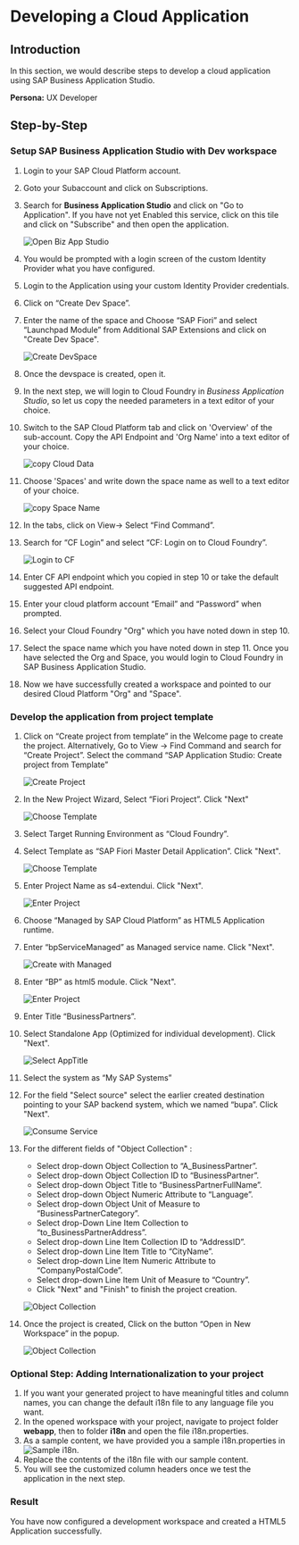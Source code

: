 # Developing a Cloud Application

## Introduction

In this section, we would describe steps to develop a cloud application using SAP Business Application Studio.

**Persona:** UX Developer


## Step-by-Step


### Setup SAP Business Application Studio with Dev workspace

1. Login to your SAP Cloud Platform account. 
2. Goto your Subaccount and click on Subscriptions. 
3. Search for **Business Application Studio** and click on "Go to Application". If you have not yet Enabled this service, click on this tile and click on "Subscribe" and then open the application.

   ![Open Biz App Studio](./images/openBizAppStudio.png)
   
4. You would be prompted with a login screen of the custom Identity Provider what you have configured.
5. Login to the Application using your custom Identity Provider credentials.
6. Click on “Create Dev Space”.
7. Enter the name of the space and Choose “SAP Fiori” and select “Launchpad Module” from Additional SAP Extensions and click on "Create Dev Space".

   ![Create DevSpace](./images/CreateDevSpace.png)
  
8. Once the devspace is created, open it.
9. In the next step, we will login to Cloud Foundry in *Business Application Studio*, so let us copy the needed parameters in a text editor of your choice. 
10. Switch to the SAP Cloud Platform tab and click on 'Overview' of the sub-account. Copy the API Endpoint and 'Org Name' into a text editor of your choice. 

    ![copy Cloud Data](./images/copyCloudData.png)

11. Choose 'Spaces' and write down the space name as well to a text editor of your choice. 

    ![copy Space Name](./images/copySpaceName.png)
 
12. In the tabs, click on View-> Select “Find Command”.
13. Search for “CF Login” and select “CF: Login on to Cloud Foundry”.

    ![Login to CF](./images/loginToCF.png)
    
14. Enter CF API endpoint which you copied in step 10 or take the default suggested API endpoint.     
15. Enter your cloud platform account “Email” and “Password” when prompted.
16. Select your Cloud Foundry "Org" which you have noted down in step 10. 
17. Select the space name which you have noted down in step 11. Once you have selected the Org and Space, you would login to Cloud Foundry in SAP Business Application Studio.
18. Now we have successfully created a workspace and pointed to our desired Cloud Platform "Org" and "Space".

### Develop the application from project template

1. Click on “Create project from template” in the Welcome page to create the project. Alternatively, Go to View -> Find Command and search for “Create Project”. Select the command “SAP Application Studio: Create project from Template”

    ![Create Project](./images/createProject.png)
2. In the New Project Wizard, Select “Fiori Project”. Click "Next"

    ![Choose Template](./images/ChooseTemplate.png)

3. Select Target Running Environment as “Cloud Foundry”.
4. Select Template as “SAP Fiori Master Detail Application”. Click "Next".

    ![Choose Template](./images/ChooseTemplate2.png)
5. Enter Project Name as s4-extendui. Click "Next".
    
    ![Enter Project](./images/EnterProjName.png)

6. Choose “Managed by SAP Cloud Platform” as HTML5 Application runtime.
7. Enter “bpServiceManaged” as Managed service name. Click "Next".

    ![Create with Managed](./images/CreateWithServiceManaged.png)
    
8. Enter “BP” as html5 module. Click "Next". 

    ![Enter Project](./images/Html5Module.png)
9. Enter Title “BusinessPartners”.
10. Select Standalone App (Optimized for individual development). Click "Next".

    ![Select AppTitle](./images/SelectAppTitle.png)
    
11. Select the system as “My SAP Systems”
12. For the field "Select source" select the earlier created destination pointing to your SAP backend system, which we named “bupa”. Click "Next".

    ![Consume Service](./images/ConsumeService.png)
    
13. For the different fields of "Object Collection" :
     - Select drop-down Object Collection to “A_BusinessPartner”.
     - Select drop-down Object Collection ID to “BusinessPartner”.
     - Select drop-down Object Title to “BusinessPartnerFullName”.
     - Select drop-down Object Numeric Attribute to “Language”.
     - Select drop-down Object Unit of Measure to “BusinessPartnerCategory”.
     - Select drop-Down Line Item Collection to “to_BusinessPartnerAddress”.
     - Select drop-down Line Item Collection ID to “AddressID”.
     - Select drop-down Line Item Title to “CityName”.
     - Select drop-down Line Item Numeric Attribute to “CompanyPostalCode”.
     - Select drop-down Line Item Unit of Measure to “Country”.
     - Click "Next" and "Finish" to finish the project creation.

    ![Object Collection](./images/ObjectCollection.png)
    
14. Once the project is created, Click on the button “Open in New Workspace” in the popup.

    ![Object Collection](./images/OpenWorkspace.png)
    
### Optional Step: Adding Internationalization to your project

1. If you want your generated project to have meaningful titles and column names, you can change the default i18n file to any language file you want.
2. In the opened workspace with your project, navigate to project folder **webapp**, then to folder **i18n** and open the file i18n.properties.
3. As a sample content, we have provided you a sample i18n.properties in ![Sample i18n](./images/i18n.properties).
4. Replace the contents of the i18n file with our sample content.
5. You will see the customized column headers once we test the application in the next step. 

### Result
You have now configured a development workspace and created a HTML5 Application successfully.
